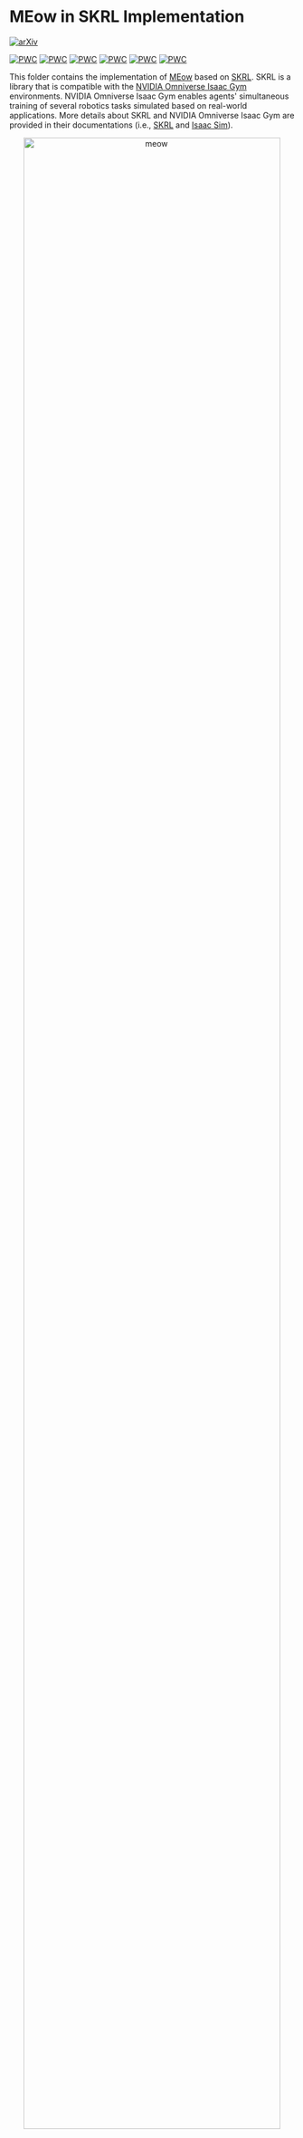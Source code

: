 # MEow in SKRL Implementation

[![arXiv](https://img.shields.io/badge/arXiv-2305.15267-b31b1b.svg?style=flat-square)](https://arxiv.org/abs/2405.13629)<br>

[![PWC](https://img.shields.io/endpoint.svg?url=https://paperswithcode.com/badge/maximum-entropy-reinforcement-learning-via/omniverse-isaac-gym-on-ant)](https://paperswithcode.com/sota/omniverse-isaac-gym-on-ant?p=maximum-entropy-reinforcement-learning-via) [![PWC](https://img.shields.io/endpoint.svg?url=https://paperswithcode.com/badge/maximum-entropy-reinforcement-learning-via/omniverse-isaac-gym-on-humanoid)](https://paperswithcode.com/sota/omniverse-isaac-gym-on-humanoid?p=maximum-entropy-reinforcement-learning-via) [![PWC](https://img.shields.io/endpoint.svg?url=https://paperswithcode.com/badge/maximum-entropy-reinforcement-learning-via/omniverse-isaac-gym-on-ingenuity)](https://paperswithcode.com/sota/omniverse-isaac-gym-on-ingenuity?p=maximum-entropy-reinforcement-learning-via) [![PWC](https://img.shields.io/endpoint.svg?url=https://paperswithcode.com/badge/maximum-entropy-reinforcement-learning-via/omniverse-isaac-gym-on-anymal)](https://paperswithcode.com/sota/omniverse-isaac-gym-on-anymal?p=maximum-entropy-reinforcement-learning-via) [![PWC](https://img.shields.io/endpoint.svg?url=https://paperswithcode.com/badge/maximum-entropy-reinforcement-learning-via/omniverse-isaac-gym-on-allegrohand)](https://paperswithcode.com/sota/omniverse-isaac-gym-on-allegrohand?p=maximum-entropy-reinforcement-learning-via) [![PWC](https://img.shields.io/endpoint.svg?url=https://paperswithcode.com/badge/maximum-entropy-reinforcement-learning-via/omniverse-isaac-gym-on-frankacabinet)](https://paperswithcode.com/sota/omniverse-isaac-gym-on-frankacabinet?p=maximum-entropy-reinforcement-learning-via)


This folder contains the implementation of [MEow](https://github.com/ChienFeng-hub/meow) based on [SKRL](https://github.com/Toni-SM/skrl). SKRL is a library that is compatible with the [NVIDIA Omniverse Isaac Gym](https://docs.omniverse.nvidia.com/isaacsim/latest/tutorial_gym_isaac_gym.html) environments. NVIDIA Omniverse Isaac Gym enables agents' simultaneous training of several robotics tasks simulated based on real-world applications. More details about SKRL and NVIDIA Omniverse Isaac Gym are provided in their documentations (i.e., [SKRL](https://skrl.readthedocs.io/en/latest/index.html) and [Isaac Sim](https://docs.omniverse.nvidia.com/isaacsim/latest/installation/install_container.html)).

<p align="center">
  <img src="src/performance_isaac.png" alt="meow" width="95%">
</p>

---

## Install Dependencies

### Prerequisites

- (1) Ensure you have `NVIDIA RTX` GPUs, as the following installation commands are based on this hardware setup.

- (2) Clone both meow and [OmniIsaacGymEnvs](https://github.com/NVIDIA-Omniverse/OmniIsaacGymEnvs), and arrange them as follows:

```
meow/
  ├── ...
  ├── skrl/
  └── OmniIsaacGymEnvs/
```

> NOTE: The following installation instructions are based on the `release/2023.1.1` version of `OmniIsaacGymEnvs`. Revert to this version using `git reset --hard release/2023.1.1`.

- (3) Download the docker image using the following commands:
```bash
# login to NGC
docker login nvcr.io
```

Enter `$oauthtoken` as the username, and enter [NGC API Key](https://docs.nvidia.com/ngc/gpu-cloud/ngc-user-guide/index.html#generating-api-key) as the password. For more details regarding the login instructions, please refer to Steps 4 and 5 of [NVIDIA's documentation](https://docs.omniverse.nvidia.com/isaacsim/latest/installation/install_container.html).
```
Username: $oauthtoken
Password: ${api_key}
```

After logging in, pull the Docker image using the following command.
```bash
docker pull nvcr.io/nvidia/isaac-sim:2023.1.1
```

> NOTE: The above steps (i.e., (1)~(3)) are needed to be performed only at the first time.

### Docker and Installation

- (1) Launch a docker image through the following commands at `./meow`:
```bash
docker run --name isaac-sim --entrypoint bash -it --gpus all -e "ACCEPT_EULA=Y" --rm --network=host \
    -e "PRIVACY_CONSENT=Y" \
    -v ~/docker/isaac-sim/cache/kit:/isaac-sim/kit/cache:rw \
    -v ~/docker/isaac-sim/cache/ov:/root/.cache/ov:rw \
    -v ~/docker/isaac-sim/cache/pip:/root/.cache/pip:rw \
    -v ~/docker/isaac-sim/cache/glcache:/root/.cache/nvidia/GLCache:rw \
    -v ~/docker/isaac-sim/cache/computecache:/root/.nv/ComputeCache:rw \
    -v ~/docker/isaac-sim/logs:/root/.nvidia-omniverse/logs:rw \
    -v ~/docker/isaac-sim/data:/root/.local/share/ov/data:rw \
    -v ~/docker/isaac-sim/documents:/root/Documents:rw \
    -v $(pwd):/workspace \
    -v /tmp/.X11-unix:/tmp/.X11-unix \
    -e DISPLAY=$DISPLAY \
    nvcr.io/nvidia/isaac-sim:2023.1.1
```

- (2) Install the dependencies using the following commands:
```bash
# re-path the python command
alias PYTHON_PATH=/isaac-sim/python.sh
# install the default dependencies of OmniIsaacGymEnvs
cd /workspace/OmniIsaacGymEnvs/
PYTHON_PATH -m pip install -e .

# install the default dependencies of meow/skrl
cd /workspace/skrl
PYTHON_PATH -m pip install --upgrade pip
PYTHON_PATH -m pip install -e .["torch"]
apt-get update && apt-get install -y libglib2.0-0 libsm6 libxrender1 libxext6

# install the ray tune package for parallelizable training / tuning
PYTHON_PATH -m pip install ray[tune]
```

- (3) Replace the `vec_env_base.py` file in `isaac-sim`:
```bash
cp /workspace/skrl/thirdparty/vec_env_base.py /isaac-sim/exts/omni.isaac.gym/omni/isaac/gym/vec_env/vec_env_base.py
```

> NOTE: Ensure that the `/workspace/skrl/runs` directory is removed during installation. If necessary, remove it using `rm -rf /workspace/skrl/runs`.

---

## Commands for Training

Use the following commands to reproduce the results of SAC and MEow.

### SAC
- Train SAC on the `AllegroHand` environment using the default configuration with the following command:
```bash
PYTHON_PATH trainer_sac.py
```
> NOTE: You may adjust the training configuration (e.g., `num_envs`, `memory_size`, and `directory`) in the `main()` function in `trainer_sac.py`.

> NOTE: To terminate the job, please use `kill -9 ${PID}`.

- Parallelizable training using [Ray Tune](https://docs.ray.io/en/latest/tune/index.html):
```bash
# AllegroHand
PYTHON_PATH tuner_sac_allegro.py
# Ant
PYTHON_PATH tuner_sac_ant.py
# ANYmal
PYTHON_PATH tuner_sac_anymal.py
# FrankaCabinet
PYTHON_PATH tuner_sac_franka.py
# Humanoid
PYTHON_PATH tuner_sac_humanoid.py
# Ingenuity
PYTHON_PATH tuner_sac_ingenuity.py
```

> NOTE: If you encounter the error message `Exception: Failed to create simulation view backend`, please clean up the cache by running `sh clean_cache.sh`.

### MEow
- Train MEow on the `AllegroHand` environment using the default configuration with the following command:
```bash
PYTHON_PATH trainer_meow.py
```

> NOTE: You may adjust the training configuration (e.g., `num_envs`, `memory_size`, and `directory`) in the `main()` function in `trainer_meow.py`.

> NOTE: To terminate the job, please use `kill -9 ${PID}`.

- Parallelizable training using [Ray Tune](https://docs.ray.io/en/latest/tune/index.html):
```bash
# AllegroHand
PYTHON_PATH tuner_meow_allegro.py
# Ant
PYTHON_PATH tuner_meow_ant.py
# ANYmal
PYTHON_PATH tuner_meow_anymal.py
# FrankaCabinet
PYTHON_PATH tuner_meow_franka.py
# Humanoid
PYTHON_PATH tuner_meow_humanoid.py
# Ingenuity
PYTHON_PATH tuner_meow_ingenuity.py
```

> NOTE: If you encounter the error message `Exception: Failed to create simulation view backend`, please clean up the cache by running `sh clean_cache.sh`.

---

## Demonstration

The following table presents the demonstration videos of MEow during inference time:

<div align="center">

|     Ant     |   Humanoid  |
| ----------- | ----------- |
| <img src="src/Ant.gif" alt="Ant" width="320px"> | <img src="src/Humanoid.gif" alt="Humanoid" width="320px"> |

|   Ingenuity   |    ANYmal   |
| ------------- | ----------- |
| <img src="src/Ingenuity.gif" alt="Ingenuity" width="320px"> | <img src="src/ANYmal.gif" alt="ANYmal" width="320px"> |

| AllegroHand | FrankaCabinet |
| ----------- | ------------- |
| <img src="src/AllegroHand.gif" alt="AllegroHand" width="320px"> | <img src="src/FrankaCabinet.gif" alt="FrankaCabinet" width="320px"> |

</div>

---

## Evaluation Results

Most of the evaluation results presented in the paper can be found [here](../plot). Read [our instruction](../plot) for reproducing the plots presented in [our paper](https://arxiv.org/abs/2405.13629).

---

## References

This code implementation is developed based on the following repositories:
- [Toni-SM/skrl](https://github.com/Toni-SM/skrl) (at commit 631613a) is licensed under the MIT License.
- [VincentStimper/normalizing-flows](https://github.com/VincentStimper/normalizing-flows/tree/master) (at commit 848277e) is licensed under the MIT License.

---

## Cite this Repository

If you find this repository useful, please consider citing [our paper](https://arxiv.org/abs/2405.13629):

```bibtex
@inproceedings{chao2024maximum,
    title={Maximum Entropy Reinforcement Learning via Energy-Based Normalizing Flow},
    author={Chao, Chen-Hao and Feng, Chien and Sun, Wei-Fang and Lee, Cheng-Kuang and See, Simon and Lee, Chun-Yi},
    booktitle={Proceedings of the International Conference on Neural Information Processing Systems (NeurIPS)},
    year={2024}
}
```

---

## Contributors of the Code Implementation

[<img src="src/MEow_c.gif" alt="meow" width="10%" align="center">](https://github.com/ChienFeng-hub)
[<img src="src/MEow_wf.gif" alt="meow" width="10%" align="center">](https://github.com/j3soon)
[<img src="src/MEow_ch.gif" alt="meow" width="10%" align="center">](https://github.com/chen-hao-chao)

> Visit our GitHub pages by clicking the images above.